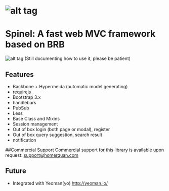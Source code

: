 ![alt tag](http://spirtfire.com/res/img/spinel.png)
======
# Spinel: A fast web MVC framework based on BRB
![alt tag](http://spirtfire.com/res/img/spinel-screen.png)
(Still documenting how to use it, please be patient)

## Features
- Backbone + Hypermeida (automatic model generating)
- requirejs
- Bootstrap 3.x
- handlebars
- PubSub
- Less
- Base Class and Mixins
- Session management
- Out of box login (both page or modal), register
- Out of box query suggestion, search result
- notification

##Commercial Support
Commercial support for this library is available upon request: support@homerquan.com

## Future
- Integrated with Yeoman(yo) http://yeoman.io/
